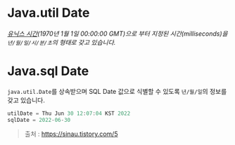 # Java.util Date

###### [유닉스 시간](https://ko.wikipedia.org/wiki/유닉스_시간)(1970년 1월 1일 00:00:00 GMT)으로 부터 지정된 시간(milliseconds)을 `년/월/일/시/분/초`의 형태로 갖고 있습니다.



# Java.sql Date

`java.util.Date`를 상속받으며 SQL Date 값으로 식별할 수 있도록 `년/월/일`의 정보를 갖고 있습니다.



~~~java
utilDate = Thu Jun 30 12:07:04 KST 2022
sqlDate = 2022-06-30
~~~

> 출처 : https://sinau.tistory.com/5


